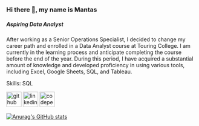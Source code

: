### Hi there 👋, my name is Mantas
##### Aspiring Data Analyst


After working as a Senior Operations Specialist, I decided to change my career path and enrolled in a Data Analyst course at Touring College. I am currently in the learning process and anticipate completing the course before the end of the year. During this period, I have acquired a substantial amount of knowledge and developed proficiency in using various tools, including Excel, Google Sheets, SQL, and Tableau.

Skills: SQL



[<img src='https://cdn.jsdelivr.net/npm/simple-icons@3.0.1/icons/github.svg' alt='github' height='40'>](https://github.com/viliuma)  [<img src='https://cdn.jsdelivr.net/npm/simple-icons@3.0.1/icons/linkedin.svg' alt='linkedin' height='40'>](https://www.linkedin.com/in/https://www.linkedin.com/in/mantas-vilius-89690121a//)  [<img src='https://cdn.jsdelivr.net/npm/simple-icons@3.0.1/icons/codepen.svg' alt='codepen' height='40'>](https://codepen.io/Qorban)  







[![Anurag's GitHub stats](https://github-readme-stats.vercel.app/api?username=viliuma)](https://github.com/anuraghazra/github-readme-stats)
